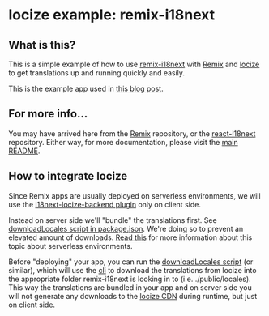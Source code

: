 # locize example: remix-i18next

## What is this?

This is a simple example of how to use [remix-i18next](https://github.com/sergiodxa/remix-i18next) with [Remix](https://remix.run) and [locize](https://locize.com) to get translations up and running quickly and easily.

This is the example app used in [this blog post](https://www.locize.com/blog/remix-i18next/).

## For more info...

You may have arrived here from the [Remix](https://github.com/remix-run/remix) repository, or the [react-i18next](https://github.com/i18next/react-i18next/) repository. Either way, for more documentation, please visit the [main README](https://github.com/sergiodxa/remix-i18next).


## How to integrate locize

Since Remix apps are usually deployed on serverless environments, we will use the [i18next-locize-backend plugin](https://github.com/locize/i18next-locize-backend) only on client side.

Instead on server side we'll "bundle" the translations first.
See [downloadLocales script in package.json](https://github.com/locize/locize-remix-i18next-example/blob/main/package.json#L35).
We're doing so to prevent an elevated amount of downloads. [Read this](https://github.com/locize/i18next-locize-backend#important-advice-for-serverless-environments---aws-lambda-google-cloud-functions-azure-functions-etc) for more information about this topic about serverless environments.

Before "deploying" your app, you can run the [downloadLocales script](https://github.com/locize/locize-remix-i18next-example/blob/main/package.json#L35) (or similar), which will use the [cli](https://github.com/locize/locize-cli) to download the translations from locize into the appropriate folder remix-i18next is looking in to (i.e. ./public/locales).
This way the translations are bundled in your app and on server side you will not generate any downloads to the [locize CDN](https://docs.locize.com/whats-inside/cdn-content-delivery-network) during runtime, but just on client side.